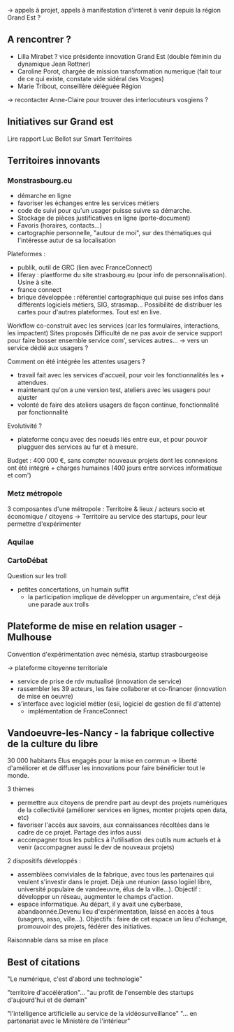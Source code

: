 -> appels à projet, appels à manifestation d'interet à venir depuis la région Grand Est ?


## A rencontrer ?

- Lilla Mirabet ? vice présidente innovation Grand Est (double féminin du dynamique Jean Rottner)
- Caroline Porot, chargée de mission transformation numerique (fait tour de ce qui existe, constate vide sidéral des Vosges)
- Marie Tribout, conseillère déléguée Région

-> recontacter Anne-Claire pour trouver des interlocuteurs vosgiens ?

## Initiatives sur Grand est



Lire rapport Luc Bellot sur Smart Territoires

## Territoires innovants

### Monstrasbourg.eu

- démarche en ligne
- favoriser les échanges entre les services métiers
- code de suivi pour qu'un usager puisse suivre sa démarche.
- Stockage de pièces justificatives en ligne (porte-document)
- Favoris (horaires, contacts...)
- cartographie personnelle, "autour de moi", sur des thématiques qui l'intéresse autur de sa localisation

Plateformes :
- publik, outil de GRC (lien avec FranceConnect)
- liferay : plaetforme du site strasbourg.eu (pour info de personnalisation). Usine à site.
- france connect
- brique développée : référentiel cartographique qui puise ses infos dans différents logiciels métiers, SIG, strasmap... Possibilité de distribuer les cartes pour d'autres plateformes. Tout est en live.

Workflow co-construit avec les services (car les formulaires, interactions, les impactent)
Sites proposés
Difficulté de ne pas avoir de service support pour faire bosser ensemble service com', services autres... -> vers un service dédié aux usagers ?

Comment on été intégrée les attentes usagers ?
- travail fait avec les services d'accueil, pour voir les fonctionnalités les + attendues.
- maintenant qu'on a une version test, ateliers avec les usagers pour ajuster
- volonté de faire des ateliers usagers de façon continue, fonctionnalité par fonctionnalité

Evolutivité ?
- plateforme conçu avec des noeuds liés entre eux, et pour pouvoir plugguer des services au fur et à mesure.

Budget : 400 000 €, sans compter nouveaux projets dont les connexions ont été intégré + charges humaines (400 jours entre services informatique et com')

### Metz métropole

3 composantes d'une métropole : Territoire & lieux / acteurs socio et économique / citoyens
-> Territoire au service des startups, pour leur permettre d'expérimenter

### Aquilae



### CartoDébat

Question sur les troll
- petites concertations, un humain suffit
  - la participation implique de développer un argumentaire, c'est déjà une parade aux trolls

## Plateforme de mise en relation usager - Mulhouse

Convention d'expérimentation avec némésia, startup strasbourgeoise

-> plateforme citoyenne territoriale
- service de prise de rdv mutualisé (innovation de service)
- rassembler les 39 acteurs, les faire collaborer et co-financer (innovation de mise en oeuvre)
- s'interface avec logiciel métier (esii, logiciel de gestion de fil d'attente)
  - implémentation de FranceConnect

## Vandoeuvre-les-Nancy - la fabrique collective de la culture du libre

30 000 habitants
Elus engagés pour la mise en commun -> liberté d'améliorer et de diffuser les innovations pour faire bénéficier tout le monde.

3 thèmes
- permettre aux citoyens de prendre part au devpt des projets numériques de la collectivité (améliorer services en lignes, monter projets open data, etc)
- favoriser l'accès aux savoirs, aux connaissances récoltées dans le cadre de ce projet. Partage des infos aussi
- accompagner tous les publics à l'utilisation des outils num actuels et à venir (accompagner aussi le dev de nouveaux projets)

2 dispositifs développés :
- assemblées conviviales de la fabrique, avec tous les partenaires qui veulent s'investir dans le projet. Déjà une réunion (asso logiiel libre, université populaire de vandeeuvre, élus de la ville...). Objectif : développer un réseau, augmenter le champs d'action.
- espace informatique. Au départ, il y avait une cyberbase, abandaonnée.Devenu lieu d'expérimentation, laissé en accès à tous (usagers, asso, ville...). Objectifs : faire de cet espace un lieu d'échange, promouvoir des projets, fédérer des initiatives.

Raisonnable dans sa mise en place

## Best of citations

"Le numérique, c'est d'abord une technologie"

"territoire d'accélération"...
"au profit de l'ensemble des startups d'aujourd'hui et de demain"

"l'intelligence artificielle au service de la vidéosurveillance"
"... en partenariat avec le Ministère de l'intérieur"
